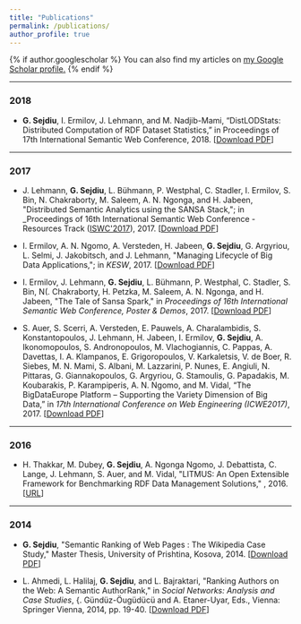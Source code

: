 ```yaml
---
title: "Publications"
permalink: /publications/
author_profile: true
---
```


{% if author.googlescholar %}
  You can also find my articles on <u><a href="{{author.googlescholar}}">my Google Scholar profile</a>.</u>
{% endif %}
<hr />

### 2018
*  **G. Sejdiu**, I. Ermilov, J. Lehmann, and M. Nadjib-Mami, “DistLODStats: Distributed Computation of RDF Dataset Statistics,” in Proceedings of 17th International Semantic Web Conference, 2018. [[Download PDF](http://jens-lehmann.org/files/2018/iswc_distlodstats.pdf)]
<hr>

### 2017
* J. Lehmann, **G. Sejdiu**, L. Bühmann, P. Westphal, C. Stadler, I. Ermilov, S. Bin, N. Chakraborty, M. Saleem, A. N. Ngonga, and H. Jabeen, "Distributed Semantic Analytics using the SANSA Stack,"; in _Proceedings of 16th International Semantic Web Conference - Resources Track ([ISWC'2017](https://iswc2017.semanticweb.org/)),  2017. [[Download PDF](http://svn.aksw.org/papers/2017/ISWC_SANSA_SoftwareFramework/public.pdf)]

* I. Ermilov, A. N. Ngomo, A. Versteden, H. Jabeen, **G. Sejdiu**, G. Argyriou, L. Selmi, J. Jakobitsch, and J. Lehmann, "Managing Lifecycle of Big Data Applications,"; in _KESW_,  2017. [[Download PDF](https://svn.aksw.org/papers/2017/KESW_BDE_Workflow/public.pdf)]

 * I. Ermilov, J. Lehmann, **G. Sejdiu**, L. Bühmann, P. Westphal, C. Stadler, S. Bin, N(. Chakraborty, H. Petzka, M. Saleem, A. N. Ngonga, and H. Jabeen, "The Tale of Sansa Spark," in _Proceedings of 16th International Semantic Web Conference, Poster & Demos_,  2017. [[Download PDF](http://jens-lehmann.org/files/2017/iswc_pd_sansa.pdf)]

 * S. Auer, S. Scerri, A. Versteden, E. Pauwels, A. Charalambidis, S. Konstantopoulos, J. Lehmann, H. Jabeen, I. Ermilov, **G. Sejdiu**, A. Ikonomopoulos, S. Andronopoulos, M. Vlachogiannis, C. Pappas, A. Davettas, I. A. Klampanos, E. Grigoropoulos, V. Karkaletsis, V. de Boer, R. Siebes, M. N. Mami, S. Albani, M. Lazzarini, P. Nunes, E. Angiuli, N. Pittaras, G. Giannakopoulos, G. Argyriou, G. Stamoulis, G. Papadakis, M. Koubarakis, P. Karampiperis, A. N. Ngomo, and M. Vidal, &#8220;The BigDataEurope Platform &#8211; Supporting the Variety Dimension of Big Data,&#8221; in _17th International Conference on Web Engineering (ICWE2017)_,  2017. [[Download PDF](http://jens-lehmann.org/files/2017/icwe_bde.pdf)]
<hr>

### 2016
 * H. Thakkar, M. Dubey, **G. Sejdiu**, A. Ngonga Ngomo, J. Debattista, C. Lange, J. Lehmann, S. Auer, and M. Vidal, "LITMUS: An Open Extensible Framework for Benchmarking RDF Data Management Solutions," , 2016. [[URL](http://arxiv.org/pdf/1608.02800)]
<hr>

### 2014
 * **G. Sejdiu**, "Semantic Ranking of Web Pages : The Wikipedia Case Study," Master Thesis, University of Prishtina, Kosova, 2014. [[Download PDF](https://www.researchgate.net/profile/Gezim_Sejdiu/publication/264400068_Rangimi_semantik_i_ueb_faqeve_-_Wikipedia_si_nje_rast_studimi_Semantic_Ranking_of_Web_Pages_-_The_Wikipedia_Case_Study/links/569904a808aeeea98594506c/Rangimi-semantik-i-ueb-faqeve-Wikipedia-si-nje-rast-studimi-Semantic-Ranking-of-Web-Pages-The-Wikipedia-Case-Study.pdf?origin=publication_detail&amp;ev=pub_int_prw_xdl&amp;msrp=AA37FwBzmKERYXi1M2vhWudDort1uLpVM1OSeZjP0qQ0IpEmuvefoRBnX2gTOpctGw5NQ-WolOCmQ4CYW6PwSE9UP27VAGvrmWbzGO7X5ssHhngO5v4.lVzcwbIYCwbOaWUUPbOVaMXxWfjqqco8y7lPka6Sx7akCcIJgNaBUsRP9ybuqT0wg-ngpyu_fSPRrs63hkYjLJvJZvNDWR3fzZopSg.2puAeXufSna9VfnNYPTr3-L_fgans7XuC2YL1uo73vNE68nlRwKz0sc_RvUZusuNMkwxtSkJClAIrpmtZNrOeB7UtJ9-xaG5j8pqRQ.jB1XguS-PfblCV77SV_zZJK2kMl5WXGMPP-NgQs8X5x0efgfCk_urpyJJb-cnp7LHUlXEUiq_t5wSdDgb3j9lXd99NTG_tyV6LESEQ)]

 * L. Ahmedi, L. Halilaj, **G. Sejdiu**, and L. Bajraktari, "Ranking Authors on the Web: A Semantic AuthorRank," in _Social Networks: Analysis and Case Studies_, {. Gündüz-Öugüdücü and A. Etaner-Uyar, Eds., Vienna: Springer Vienna, 2014, pp. 19-40. [[Download PDF](http://luleahmedi.uni-pr.edu/docs/pubs/SemAuthorRank2014.pdf)]
